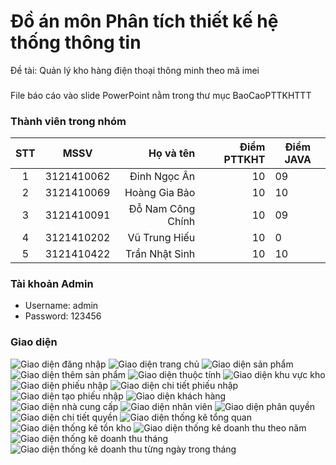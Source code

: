 # Đồ án môn Phân tích thiết kế hệ thống thông tin
 Đề tài: Quản lý kho hàng điện thoại thông minh theo mã imei
 ### 
 File báo cáo vào slide PowerPoint nằm trong thư mục BaoCaoPTTKHTTT
 ### Thành viên trong nhóm
 |STT  |MSSV        |Họ và tên         |Điểm PTTKHT|Điểm JAVA|  
|:---:|:----------:|-------------------:|---------:|----------|
|1    |3121410062  |Đinh Ngọc Ân       |10         |09        |
|2    |3121410069  |Hoàng Gia Bảo      |10         |10        |
|3    |3121410091  |Đỗ Nam Công Chính  |10         |09        |
|4    |3121410202  |Vũ Trung Hiếu      |10         |0         |
|5    |3121410422  |Trần Nhật Sinh     |10         |10        |
### Tài khoản Admin
- Username: admin
- Password: 123456
### Giao diện
 ![Giao diện đăng nhập](./img/login.png)
![Giao diện trang chủ](./img/homepage.png)
![Giao diện sản phẩm](./img/products.png)
![Giao diện thêm sản phẩm](./img/add_product.png)
![Giao diện thuộc tính](./img/properties.png)
![Giao diện khu vực kho](./img/area.png)
![Giao diện phiếu nhập](./img/phieunhap.png)
![Giao diện chi tiết phiếu nhập](./img/chitietphieunhap.png)
![Giao diện tạo phiếu nhập](./img/taophieunhap.png)
![Giao diện khách hàng](./img/khachhang.png)
![Giao diện nhà cung cấp](./img/nhacungcap.png)
![Giao diện nhân viên](./img/nhanvien.png)
![Giao diện phân quyền](./img/phanquyen.png)
![Giao diện chi tiết quyền](./img/chitietquyen.png)
![Giao diện thống kê tổng quan](./img/thongketongquan.png)
![Giao diện thống kê tồn kho](./img/thongketonkho.png)
![Giao diện thống kê doanh thu theo năm](./img/doanhthunam.png)
![Giao diện thống kê doanh thu tháng](./img/doanhthuthang.png)
![Giao diện thống kê doanh thu từng ngày trong tháng](./img/doanhthuchitietthang.png)
